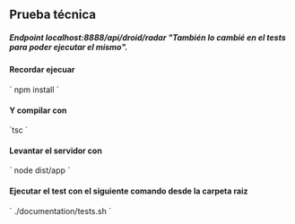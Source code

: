 ## Prueba técnica 

##### Endpoint localhost:8888/api/droid/radar  "También lo cambié en el tests para poder ejecutar el mismo".

#### Recordar ejecuar 

´ npm install ´

#### Y compilar con 

´tsc ´

#### Levantar el servidor con

´ node dist/app ´

#### Ejecutar el test con el siguiente comando desde la carpeta raiz

´ ./documentation/tests.sh ´
